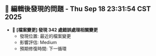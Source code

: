 ## 🚨 編輯後發現的問題 - Thu Sep 18 23:31:54 CST 2025

- 🔄 **[檔案變更] 發現      342 處錯誤處理相關變更**
  - 發現位置: 最近的檔案變更
  - 影響評估: Medium
  - 預期修復時間: 下一循環

